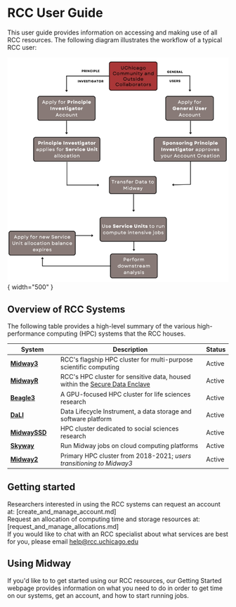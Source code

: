 # RCC User Guide

This user guide provides information on accessing and making use of all RCC resources. The following diagram illustrates the workflow of a typical RCC user:

![RCC Workflow](img/rcc_workflow.jpg){ width="500" }

## Overview of RCC Systems
The following table provides a high-level summary of the various high-performance computing (HPC) systems that the RCC houses. 

|  <div style="width:100px">System</div> | Description | Status |
| ----------- | ----------- | ----------- |
| **[Midway3](midway3_getting_started.md)** | RCC's flagship HPC cluster for multi-purpose scientific computing | Active |
| **[MidwayR](midwayR_getting_started.md)** | RCC's HPC cluster for sensitive data, housed within the [Secure Data Enclave](https://securedata.uchicago.edu/) | Active |  
| **[Beagle3](beagle3_getting_started.md)** | A GPU-focused HPC cluster for life sciences research | Active |
| **[DaLI](dali_getting_started.md)** | Data Lifecycle Instrument, a data storage and software platform | Active | 
| **[MidwaySSD](midwayssd_getting_started.md)** | HPC cluster dedicated to social sciences research | Active| 
| **[Skyway](skyway_getting_started.md)** | Run Midway jobs on cloud computing platforms | Active |
| **[Midway2](midway3_getting_started.md)** | Primary HPC cluster from 2018-2021; *users transitioning to Midway3* | Active | 

## Getting started

Researchers interested in using the RCC systems can request an account at: [create_and_manage_account.md]  
Request an allocation of computing time and storage resources at: [request_and_manage_allocations.md]  
If you would like to chat with an RCC specialist about what services are best for you, please email help@rcc.uchicago.edu

## Using Midway
If you'd like to to get started using our RCC resources, our Getting Started webpage provides information on what you need to do in order to get time on our systems, get an account, and how to start running jobs.


